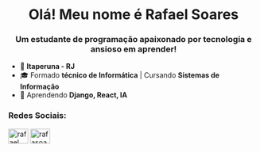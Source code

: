 <h1 align="center">Olá! Meu nome é Rafael Soares</h1>
<h3 align="center">Um estudante de programação apaixonado por tecnologia e ansioso em aprender!</h3>

- 📍  **Itaperuna - RJ**
- 🎓 Formado **técnico de Informática** | Cursando **Sistemas de Informação**
- 🌱 Aprendendo **Django, React, IA**

<h3 align="left">Redes Sociais:</h3>
<p align="left">
<a href="https://linkedin.com/in/rafael-soares-362897271" target="blank"><img align="center" src="https://raw.githubusercontent.com/rahuldkjain/github-profile-readme-generator/master/src/images/icons/Social/linked-in-alt.svg" alt="rafael soares" height="30" width="40" /></a>
<a href="https://instagram.com/rafasoaresi" target="blank"><img align="center" src="https://raw.githubusercontent.com/rahuldkjain/github-profile-readme-generator/master/src/images/icons/Social/instagram.svg" alt="rafasoaresi" height="30" width="40" /></a>
</p>
<p></p>
